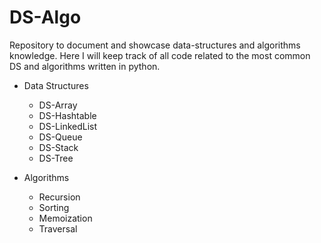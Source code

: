 # DS-Algo

Repository to document and showcase data-structures and algorithms knowledge. Here I will keep track of all code related to the most common DS and algorithms written in python.

- Data Structures
  - DS-Array
  - DS-Hashtable
  - DS-LinkedList
  - DS-Queue
  - DS-Stack
  - DS-Tree

- Algorithms
  - Recursion
  - Sorting
  - Memoization
  - Traversal
 
